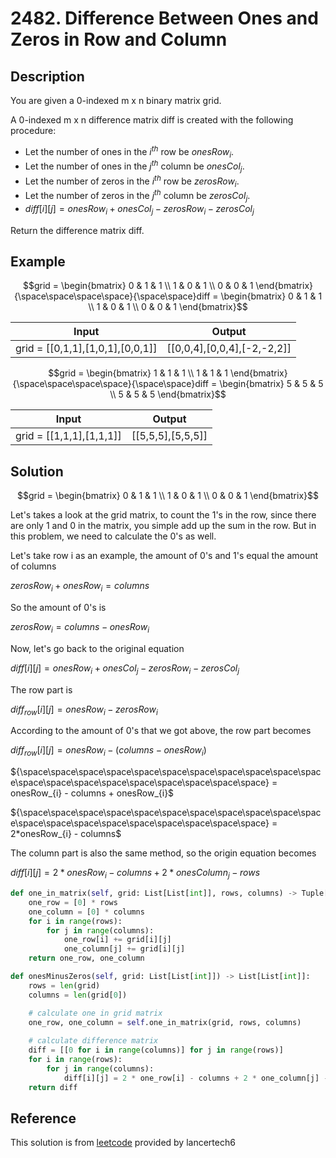 # 2482. Difference Between Ones and Zeros in Row and Column

## Description

You are given a 0-indexed m x n binary matrix grid.

A 0-indexed m x n difference matrix diff is created with the following procedure:

- Let the number of ones in the $i^{th}$ row be $onesRow_i$.
- Let the number of ones in the $j^{th}$ column be $onesCol_j$.
- Let the number of zeros in the $i^{th}$ row be $zerosRow_i$.
- Let the number of zeros in the $j^{th}$ column be $zerosCol_j$.
- $diff[i][j] = onesRow_i + onesCol_j - zerosRow_i - zerosCol_j$

Return the difference matrix diff.

## Example

$$grid = \begin{bmatrix}
0 & 1 & 1 \\
1 & 0 & 1 \\
0 & 0 & 1
\end{bmatrix}{\space\space\space\space}{\space\space}diff = \begin{bmatrix}
0 & 1 & 1 \\
1 & 0 & 1 \\
0 & 0 & 1
\end{bmatrix}$$

|Input|Output|
|-|-|
|grid = [[0,1,1],[1,0,1],[0,0,1]]|[[0,0,4],[0,0,4],[-2,-2,2]]|

$$grid = \begin{bmatrix}
1 & 1 & 1 \\
1 & 1 & 1
\end{bmatrix}{\space\space\space\space}{\space\space}diff = \begin{bmatrix}
5 & 5 & 5 \\
5 & 5 & 5
\end{bmatrix}$$

|Input|Output|
|-|-|
|grid = [[1,1,1],[1,1,1]]|[[5,5,5],[5,5,5]]|

## Solution

$$grid = \begin{bmatrix}
0 & 1 & 1 \\
1 & 0 & 1 \\
0 & 0 & 1
\end{bmatrix}$$

Let's takes a look at the grid matrix, to count the 1's in the row, since there are only 1 and 0 in the matrix, you simple add up the sum in the row. But in this problem, we need to calculate the 0's as well.

Let's take row i as an example, the amount of 0's and 1's equal the amount of columns

$zerosRow_{i} + onesRow_{i} = columns$

So the amount of 0's is

$zerosRow_{i} = columns - onesRow_{i}$

Now, let's go back to the original equation

$diff[i][j] = onesRow_{i} + onesCol_{j} - zerosRow_{i} - zerosCol_{j}$

The row part is

${diff_{row}[i][j]} = onesRow_{i} - zerosRow_{i}$ 

According to the amount of 0's that we got above, the row part becomes

${diff_{row}[i][j]} = onesRow_{i} - (columns - onesRow_{i})$

${\space\space\space\space\space\space\space\space\space\space\space\space\space\space\space\space\space\space\space\space} = onesRow_{i} - columns + onesRow_{i}$

${\space\space\space\space\space\space\space\space\space\space\space\space\space\space\space\space\space\space\space\space} = 2*onesRow_{i} - columns$

The column part is also the same method, so the origin equation becomes

$diff[i][j] = 2 * onesRow_{i} - columns + 2 * onesColumn_{j} - rows$

```python
def one_in_matrix(self, grid: List[List[int]], rows, columns) -> Tuple[List[int], List[int]]:
    one_row = [0] * rows
    one_column = [0] * columns
    for i in range(rows):
        for j in range(columns):
            one_row[i] += grid[i][j]
            one_column[j] += grid[i][j]
    return one_row, one_column

def onesMinusZeros(self, grid: List[List[int]]) -> List[List[int]]:
    rows = len(grid)
    columns = len(grid[0])

    # calculate one in grid matrix
    one_row, one_column = self.one_in_matrix(grid, rows, columns)
    
    # calculate difference matrix
    diff = [[0 for i in range(columns)] for j in range(rows)]
    for i in range(rows):
        for j in range(columns):
            diff[i][j] = 2 * one_row[i] - columns + 2 * one_column[j] - rows
    return diff
```

## Reference

This solution is from [leetcode](https://leetcode.com/problems/difference-between-ones-and-zeros-in-row-and-column/solutions/4401899/beats-100-explained-with-video-count-row-and-column-1s-c-java-python-js-visualized/) provided by lancertech6
